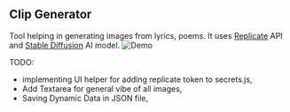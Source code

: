 ## Clip Generator
Tool helping in generating images from lyrics, poems. 
It uses [Replicate](https://replicate.com/) API and [Stable Diffusion](https://replicate.com/stability-ai/stable-diffusion) AI model.
![Demo](./demo0.gif)

TODO:
- implementing UI helper for adding replicate token to secrets.js,  
- Add Textarea for general vibe of all images,
- Saving Dynamic Data in JSON file,